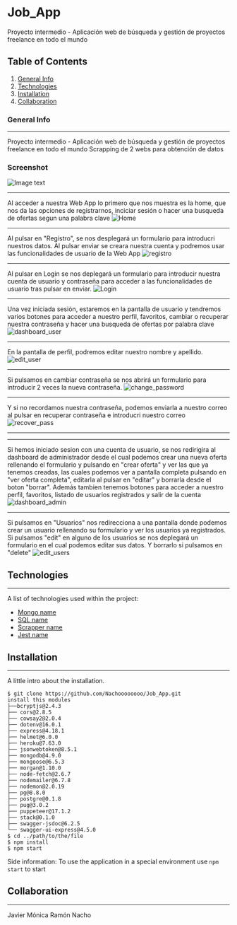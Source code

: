 # Job_App
Proyecto intermedio - Aplicación web de búsqueda y gestión de proyectos freelance en todo el mundo
## Table of Contents
1. [General Info](#general-info)
2. [Technologies](#technologies)
3. [Installation](#installation)
4. [Collaboration](#collaboration)
### General Info
***
Proyecto intermedio - Aplicación web de búsqueda y gestión de proyectos freelance en todo el mundo
Scrapping de 2 webs para obtención de datos
### Screenshot
![Image text](https://uploads-ssl.webflow.com/60780bff57ddc42a6adc1d7e/607eeb4b0517b6659206c10f_thebridgelogo.svg)
***
Al acceder a nuestra Web App lo primero que nos muestra es la home, que nos da las opciones de registrarnos, inciciar sesión o hacer una busqueda de ofertas segun una palabra clave
![Home](https://user-images.githubusercontent.com/107397146/189875054-64a3921c-9a2f-4dd0-9865-2e976e442c53.jpg)
***
Al pulsar en "Registro", se nos desplegará un formulario para introducri nuestros datos. Al pulsar enviar se creara nuestra cuenta y podremos usar las funcionalidades de usuario de la Web App
![registro](https://user-images.githubusercontent.com/107397146/189875735-4652254c-0f77-49bf-9411-58967d96e094.jpg)
***
Al pulsar en Login se nos deplegará un formulario para introducir nuestra cuenta de usuario y contraseña para acceder a las funcionalidades de usuario tras pulsar en enviar.
![Login](https://user-images.githubusercontent.com/107397146/189876410-27b24ce1-423a-45b9-937c-db00192f5f0f.jpg)
***
Una vez iniciada sesión, estaremos en la pantalla de usuario y tendremos varios botones para acceder a nuestro perfil, favoritos, cambiar o recuperar nuestra contraseña y hacer una busqueda de ofertas por palabra clave
![dashboard_user](https://user-images.githubusercontent.com/107397146/189876846-385cb908-fd3d-4f99-aff2-0aac829d8339.jpg)
***
En la pantalla de perfil, podremos editar nuestro nombre y apellido.
![edit_user](https://user-images.githubusercontent.com/107397146/189876975-6c1a9b8f-6f59-4177-96c5-1cbfc509d583.jpg)
***
Si pulsamos en cambiar contraseña se nos abrirá un formulario para introducir 2 veces la nueva contraseña.
![change_password](https://user-images.githubusercontent.com/107397146/189877264-5172e128-573f-4248-b3c0-b296d2e9bb50.jpg)
***
Y si no recordamos nuestra contraseña, podemos enviarla a nuestro correo al pulsar en recuperar contraseña e introducri nuestro correo
![recover_pass](https://user-images.githubusercontent.com/107397146/189877492-6e9ca84e-702b-4cb7-a44c-b5bb00e32df1.jpg)
***
***
Si hemos iniciado sesion con una cuenta de usuario, se nos redirigira al dashboard de administrador desde el cual podemos crear una nueva oferta rellenando el formulario y pulsando en "crear oferta" y ver las que ya tenemos creadas, las cuales podemos ver a pantalla completa pulsando en "ver oferta completa", editarla al pulsar en "editar" y borrarla desde el boton "borrar". Además tambien tenemos botones para acceder a nuestro perfil, favoritos, listado de usuarios registrados y salir de la cuenta
![dashboard_admin](https://user-images.githubusercontent.com/107397146/189878297-25841c93-bbf0-4781-b526-b0d74dd960aa.png)
***
Si pulsamos en "Usuarios" nos redirecciona a una pantalla donde podemos crear un usuario rellenando su formulario y ver los usuarios ya registrados. Si pulsamos "edit" en alguno de los usuarios se nos deplegará un formulario en el cual podemos editar sus datos. Y borrarlo si pulsamos en "delete"
![edit_users](https://user-images.githubusercontent.com/107397146/189879114-058781e5-51cd-412d-b025-31eebfa94de0.png)



## Technologies
***
A list of technologies used within the project:
* [Mongo name](https://example.com)
* [SQL name](https://example.com)
* [Scrapper name](https://example.com)
* [Jest name](https://example.com)
## Installation
***
A little intro about the installation. 
```
$ git clone https://github.com/Nachoooooooo/Job_App.git
install this modules
├──bcryptjs@2.4.3
├── cors@2.8.5
├── cowsay2@2.0.4
├── dotenv@16.0.1
├── express@4.18.1
├── helmet@6.0.0
├── heroku@7.63.0
├── jsonwebtoken@8.5.1
├── mongodb@4.9.0
├── mongoose@6.5.3
├── morgan@1.10.0
├── node-fetch@2.6.7
├── nodemailer@6.7.8
├── nodemon@2.0.19
├── pg@8.8.0
├── postgre@0.1.8
├── pug@3.0.2
├── puppeteer@17.1.2
├── stack@0.1.0
├── swagger-jsdoc@6.2.5
└── swagger-ui-express@4.5.0
$ cd ../path/to/the/file
$ npm install
$ npm start
```
Side information: To use the application in a special environment use ```npm start``` to start
## Collaboration
***
Javier
Mónica
Ramón
Nacho

